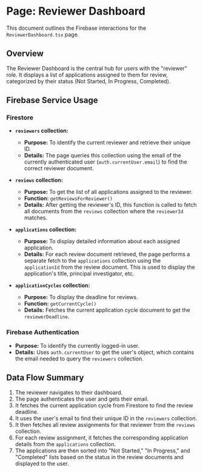 # Page: Reviewer Dashboard

This document outlines the Firebase interactions for the `ReviewerDashboard.tsx` page.

## Overview

The Reviewer Dashboard is the central hub for users with the "reviewer" role. It displays a list of applications assigned to them for review, categorized by their status (Not Started, In Progress, Completed).

## Firebase Service Usage

### Firestore

-   **`reviewers` collection:**
    -   **Purpose:** To identify the current reviewer and retrieve their unique ID.
    -   **Details:** The page queries this collection using the email of the currently authenticated user (`auth.currentUser.email`) to find the correct reviewer document.

-   **`reviews` collection:**
    -   **Purpose:** To get the list of all applications assigned to the reviewer.
    -   **Function:** `getReviewsForReviewer()`
    -   **Details:** After getting the reviewer's ID, this function is called to fetch all documents from the `reviews` collection where the `reviewerId` matches.

-   **`applications` collection:**
    -   **Purpose:** To display detailed information about each assigned application.
    -   **Details:** For each review document retrieved, the page performs a separate fetch to the `applications` collection using the `applicationId` from the review document. This is used to display the application's title, principal investigator, etc.

-   **`applicationCycles` collection:**
    -   **Purpose:** To display the deadline for reviews.
    -   **Function:** `getCurrentCycle()`
    -   **Details:** Fetches the current application cycle document to get the `reviewerDeadline`.

### Firebase Authentication

-   **Purpose:** To identify the currently logged-in user.
-   **Details:** Uses `auth.currentUser` to get the user's object, which contains the email needed to query the `reviewers` collection.

## Data Flow Summary

1.  The reviewer navigates to their dashboard.
2.  The page authenticates the user and gets their email.
3.  It fetches the current application cycle from Firestore to find the review deadline.
4.  It uses the user's email to find their unique ID in the `reviewers` collection.
5.  It then fetches all review assignments for that reviewer from the `reviews` collection.
6.  For each review assignment, it fetches the corresponding application details from the `applications` collection.
7.  The applications are then sorted into "Not Started," "In Progress," and "Completed" lists based on the status in the review documents and displayed to the user.
